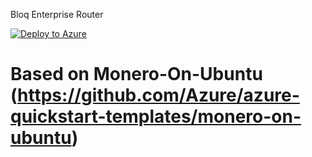 Bloq Enterprise Router

[![Deploy to Azure](http://azuredeploy.net/deploybutton.png)](https://portal.azure.com/#create/Microsoft.Template/uri/https%3A%2F%2Fgitlab.com%2Ffaiz-bloq%2Fazure-quickstart-templates%2Fraw%2Fmaster%2Fbloq-enterprise-router%2Fazuredeploy.json)

# Based on Monero-On-Ubuntu (https://github.com/Azure/azure-quickstart-templates/monero-on-ubuntu)
